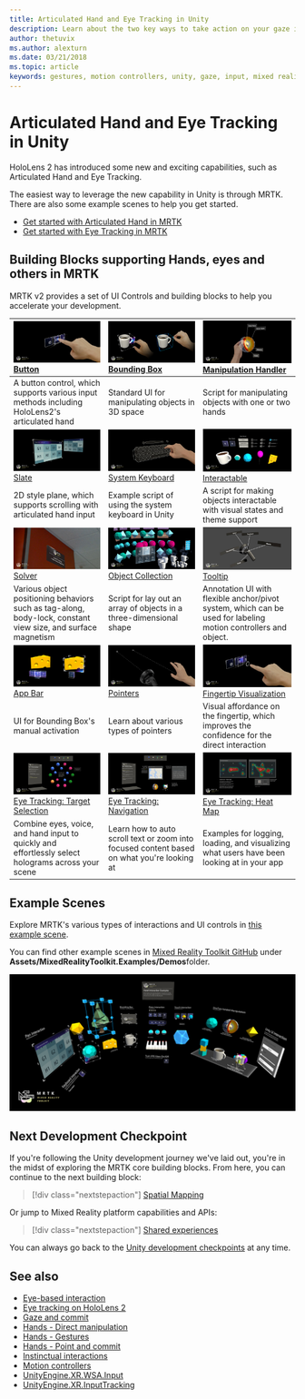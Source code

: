 ```yaml
---
title: Articulated Hand and Eye Tracking in Unity
description: Learn about the two key ways to take action on your gaze in Unity, hand gestures and motion controllers.
author: thetuvix
ms.author: alexturn
ms.date: 03/21/2018
ms.topic: article
keywords: gestures, motion controllers, unity, gaze, input, mixed reality headset, windows mixed reality headset, virtual reality headset, MRTK, Mixed Reality Toolkit
---
```


# Articulated Hand and Eye Tracking in Unity

HoloLens 2 has introduced some new and exciting capabilities, such as Articulated Hand and Eye Tracking.

The easiest way to leverage the new capability in Unity is through MRTK. There are also some example scenes to help you get started.

* [Get started with Articulated Hand  in MRTK](https://docs.microsoft.com/windows/mixed-reality/mrtk-docs/features/input/hand-tracking.md)
* [Get started with Eye Tracking in MRTK](https://docs.microsoft.com/windows/mixed-reality/mrtk-docs/features/eye-tracking/eye-tracking-main.md)

## Building Blocks supporting Hands, eyes and others in MRTK 

MRTK v2 provides a set of UI Controls and building blocks to help you accelerate your development.

|  [![Button](images/MRTK_Button_Main.png)](https://docs.microsoft.com/windows/mixed-reality/mrtk-docs/features/ux-building-blocks/button.md) [Button](https://docs.microsoft.com/windows/mixed-reality/mrtk-docs/features/ux-building-blocks/button.md) | [![Bounding Box](images/MRTK_BoundingBox_Main.png)](https://docs.microsoft.com/windows/mixed-reality/mrtk-docs/features/ux-building-blocks/bounding-box.md) [Bounding Box](https://docs.microsoft.com/windows/mixed-reality/mrtk-docs/features/ux-building-blocks/bounding-box.md) | [![Manipulation Handler](images/MRTK_Manipulation_Main.png)](https://docs.microsoft.com/windows/mixed-reality/mrtk-docs/features/ux-building-blocks/manipulation-handler.md) [Manipulation Handler](https://docs.microsoft.com/windows/mixed-reality/mrtk-docs/features/ux-building-blocks/manipulation-handler.md) |
|:--- | :--- | :--- |
| A button control, which supports various input methods including HoloLens2's articulated hand | Standard UI for manipulating objects in 3D space | Script for manipulating objects with one or two hands |
|  [![Slate](images/MRTK_Slate_Main.png)](https://docs.microsoft.com/windows/mixed-reality/mrtk-docs/features/ux-building-blocks/slate.md) [Slate](https://docs.microsoft.com/windows/mixed-reality/mrtk-docs/features/ux-building-blocks/slate.md) | [![System Keyboard](images/MRTK_SystemKeyboard_Main.png)](https://docs.microsoft.com/windows/mixed-reality/mrtk-docs/features/ux-building-blocks/system-keyboard.md) [System Keyboard](https://docs.microsoft.com/windows/mixed-reality/mrtk-docs/features/ux-building-blocks/system-keyboard.md) | [![Interactable](images/InteractableExamples.png)](https://docs.microsoft.com/windows/mixed-reality/mrtk-docs/features/ux-building-blocks/interactable.md) [Interactable](https://docs.microsoft.com/windows/mixed-reality/mrtk-docs/features/ux-building-blocks/interactable.md) |
| 2D style plane, which supports scrolling with articulated hand input | Example script of using the system keyboard in Unity  | A script for making objects interactable with visual states and theme support |
|  [![Solver](images/MRTK_Solver_Main.png)](https://docs.microsoft.com/windows/mixed-reality/mrtk-docs/features/ux-building-blocks/solvers/solver.md) [Solver](https://docs.microsoft.com/windows/mixed-reality/mrtk-docs/features/ux-building-blocks/solvers/solver.md) | [![Object Collection](images/MRTK_ObjectCollection_Main.png)](https://docs.microsoft.com/windows/mixed-reality/mrtk-docs/features/ux-building-blocks/object-collection.md) [Object Collection](https://docs.microsoft.com/windows/mixed-reality/mrtk-docs/features/ux-building-blocks/object-collection.md) | [![Tooltip](images/MRTK_Tooltip_Main.png)](https://docs.microsoft.com/windows/mixed-reality/mrtk-docs/features/ux-building-blocks/tooltip.md) [Tooltip](https://docs.microsoft.com/windows/mixed-reality/mrtk-docs/features/ux-building-blocks/tooltip.md) |
| Various object positioning behaviors such as tag-along, body-lock, constant view size, and surface magnetism | Script for lay out an array of objects in a three-dimensional shape | Annotation UI with flexible anchor/pivot system, which can be used for labeling motion controllers and object. |
|  [![App Bar](images/MRTK_AppBar_Main.png)](https://docs.microsoft.com/windows/mixed-reality/mrtk-docs/features/ux-building-blocks/app-bar.md) [App Bar](https://docs.microsoft.com/windows/mixed-reality/mrtk-docs/features/ux-building-blocks/app-bar.md) | [![Pointers](images/MRTK_Pointer_Main.png)](https://docs.microsoft.com/windows/mixed-reality/mrtk-docs/features/input/pointers.md) [Pointers](https://docs.microsoft.com/windows/mixed-reality/mrtk-docs/features/input/pointers.md) | [![Fingertip Visualization](images/MRTK_FingertipVisualization_Main.png)](https://docs.microsoft.com/windows/mixed-reality/mrtk-docs/features/ux-building-blocks/fingertip-visualization.md) [Fingertip Visualization](https://docs.microsoft.com/windows/mixed-reality/mrtk-docs/features/ux-building-blocks/fingertip-visualization.md) |
| UI for Bounding Box's manual activation | Learn about various types of pointers | Visual affordance on the fingertip, which improves the confidence for the direct interaction |
|  [![Eye Tracking: Target Selection](images/mrtk_et_targetselect.png)](https://docs.microsoft.com/windows/mixed-reality/mrtk-docs/features/eye-tracking/eye-tracking-target-selection.md) [Eye Tracking: Target Selection](https://docs.microsoft.com/windows/mixed-reality/mrtk-docs/features/eye-tracking/eye-tracking-target-selection.md) | [![Eye Tracking: Navigation](images/mrtk_et_navigation.png)](https://docs.microsoft.com/windows/mixed-reality/mrtk-docs/features/eye-tracking/eye-tracking-navigation.md) [Eye Tracking: Navigation](https://docs.microsoft.com/windows/mixed-reality/mrtk-docs/features/eye-tracking/eye-tracking-navigation.md) | [![Eye Tracking: Heat Map](images/mrtk_et_heatmaps.png)](https://microsoft.github.io/MixedRealityToolkit-Unity/Documentation/EyeTracking/EyeTracking_Visualization.html) [Eye Tracking: Heat Map](https://microsoft.github.io/MixedRealityToolkit-Unity/Documentation/EyeTracking/EyeTracking_Visualization.html) |
| Combine eyes, voice, and hand input to quickly and effortlessly select holograms across your scene | Learn how to auto scroll text or zoom into focused content based on what you're looking at| Examples for logging, loading, and visualizing what users have been looking at in your app |

## Example Scenes

Explore MRTK's various types of interactions and UI controls in [this example scene](https://microsoft.github.io/MixedRealityToolkit-Unity/Documentation/README_HandInteractionExamples.html).

You can find  other example scenes in [Mixed Reality Toolkit GitHub](https://github.com/Microsoft/MixedRealityToolkit-Unity) under **Assets/MixedRealityToolkit.Examples/Demos**folder.

[![Example Scene](images/MRTK_Examples.png)](https://docs.microsoft.com/windows/mixed-reality/mrtk-docs/features/example-scenes/hand-interaction-examples.md)

## Next Development Checkpoint

If you're following the Unity development journey we've laid out, you're in the midst of exploring the MRTK core building blocks. From here, you can continue to the next building block:

> [!div class="nextstepaction"]
> [Spatial Mapping](spatial-mapping-in-unity.md)

Or jump to Mixed Reality platform capabilities and APIs:

> [!div class="nextstepaction"]
> [Shared experiences](shared-experiences-in-unity.md)

You can always go back to the [Unity development checkpoints](unity-development-overview.md#2-core-building-blocks) at any time.

## See also

* [Eye-based interaction](../../design/eye-gaze-interaction.md)
* [Eye tracking on HoloLens 2](../../design/eye-tracking.md)
* [Gaze and commit](../../design/gaze-and-commit.md)
* [Hands - Direct manipulation](../../design/direct-manipulation.md)
* [Hands - Gestures](../../design/gaze-and-commit.md#composite-gestures)
* [Hands - Point and commit](../../design/point-and-commit.md)
* [Instinctual interactions](../../design/interaction-fundamentals.md)
* [Motion controllers](../../design/motion-controllers.md)
* [UnityEngine.XR.WSA.Input](https://docs.unity3d.com/ScriptReference/XR.WSA.Input.InteractionManager.html)
* [UnityEngine.XR.InputTracking](https://docs.unity3d.com/ScriptReference/XR.InputTracking.html)
